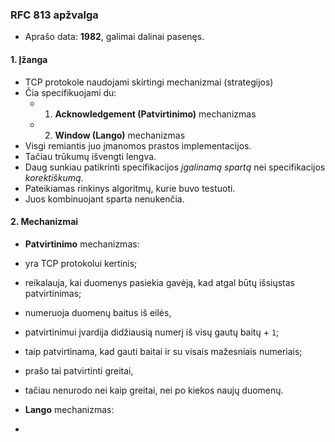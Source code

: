 ### RFC 813 apžvalga

- Aprašo data: **1982**, galimai dalinai pasenęs.

#### 1. Įžanga

- TCP protokole naudojami skirtingi mechanizmai (strategijos)
- Čia specifikuojami du:
  - 1. **Acknowledgement (Patvirtinimo)** mechanizmas
  - 2. **Window (Lango)** mechanizmas
- Visgi remiantis juo įmanomos prastos implementacijos.
- Tačiau trūkumų išvengti lengva.
- Daug sunkiau patikrinti specifikacijos _įgalinamą spartą_ nei specifikacijos _korektiškumą_.
- Pateikiamas rinkinys algoritmų, kurie buvo testuoti.
- Juos kombinuojant sparta nenukenčia.

#### 2. Mechanizmai

- **Patvirtinimo** mechanizmas:
- yra TCP protokolui kertinis;
- reikalauja, kai duomenys pasiekia gavėją, kad atgal būtų išsiųstas patvirtinimas;
- numeruoja duomenų baitus iš eilės,
- patvirtinimui įvardija didžiausią numerį iš visų gautų baitų + `1`;
- taip patvirtinama, kad gauti baitai ir su visais mažesniais numeriais;
- prašo tai patvirtinti greitai,
- tačiau nenurodo nei kaip greitai, nei po kiekos naujų duomenų.

- **Lango** mechanizmas:
- 
